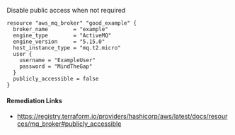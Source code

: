 
Disable public access when not required

```hcl
resource "aws_mq_broker" "good_example" {
  broker_name        = "example"
  engine_type        = "ActiveMQ"
  engine_version     = "5.15.0"
  host_instance_type = "mq.t2.micro"
  user {
    username = "ExampleUser"
    password = "MindTheGap"
  }
  publicly_accessible = false
}
```

#### Remediation Links
 - https://registry.terraform.io/providers/hashicorp/aws/latest/docs/resources/mq_broker#publicly_accessible

